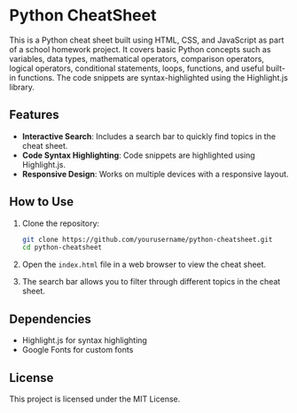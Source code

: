 # Python CheatSheet

This is a Python cheat sheet built using HTML, CSS, and JavaScript as part of a school homework project. It covers basic Python concepts such as variables, data types, mathematical operators, comparison operators, logical operators, conditional statements, loops, functions, and useful built-in functions. The code snippets are syntax-highlighted using the Highlight.js library.

## Features

- **Interactive Search**: Includes a search bar to quickly find topics in the cheat sheet.
- **Code Syntax Highlighting**: Code snippets are highlighted using Highlight.js.
- **Responsive Design**: Works on multiple devices with a responsive layout.

## How to Use

1. Clone the repository:
   ```bash
   git clone https://github.com/yourusername/python-cheatsheet.git
   cd python-cheatsheet
   ```

2. Open the `index.html` file in a web browser to view the cheat sheet.

3. The search bar allows you to filter through different topics in the cheat sheet.

## Dependencies

- Highlight.js for syntax highlighting
- Google Fonts for custom fonts

## License

This project is licensed under the MIT License.
